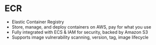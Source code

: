 # ECR

- Elastic Container Registry
- Store, manage, and deploy containers on AWS, pay for what you use
- Fully integrated with ECS & IAM for security, backed by Amazon S3
- Supports image vulnerability scanning, version, tag, image lifecycle

